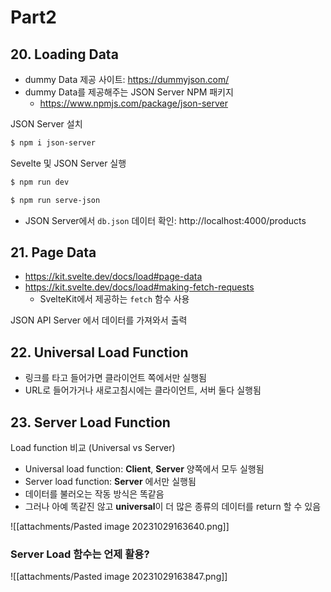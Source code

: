 # Part2

## 20. Loading Data
- dummy Data 제공 사이트: https://dummyjson.com/
- dummy Data를 제공해주는 JSON Server NPM 패키지
	- https://www.npmjs.com/package/json-server

JSON Server 설치
```bash
$ npm i json-server
```

Sevelte 및 JSON Server 실행
```bash
$ npm run dev

$ npm run serve-json
```

- JSON Server에서 `db.json` 데이터 확인: http://localhost:4000/products


## 21. Page Data
- https://kit.svelte.dev/docs/load#page-data
- https://kit.svelte.dev/docs/load#making-fetch-requests
	- SvelteKit에서 제공하는 `fetch` 함수 사용

JSON API Server 에서 데이터를 가져와서 출력


## 22. Universal Load Function
- 링크를 타고 들어가면 클라이언트 쪽에서만 실행됨
- URL로 들어가거나 새로고침시에는 클라이언트, 서버 둘다 실행됨


## 23. Server Load Function
Load function 비교 (Universal vs Server)

- Universal load function: **Client**, **Server** 양쪽에서 모두 실행됨
- Server load function: **Server** 에서만 실행됨
- 데이터를 불러오는 작동 방식은 똑같음
- 그러나 아예 똑같진 않고 **universal**이 더 많은 종류의 데이터를 return 할 수 있음

![[attachments/Pasted image 20231029163640.png]]

### Server Load 함수는 언제 활용?

![[attachments/Pasted image 20231029163847.png]]